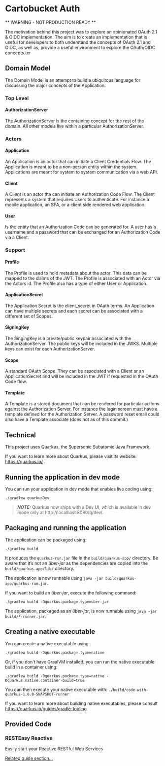 # Cartobucket Auth

** WARNING - NOT PRODUCTION READY **

The motivation behind this project was to explore an opinionated OAuth 2.1 & OIDC implementation.
The aim is to create an implementation that is useful for developers to both understand the concepts of OAuth 2.1 and 
OIDC, as well as, provide a useful environment to explore the OAuth/OIDC concepts.ter

## Domain Model

The Domain Model is an attempt to build a ubiquitous language for discussing the major concepts of the Application.

### Top Level

#### AuthorizationServer

The AuthorizationServer is the containing concept for the rest of the domain. All other models live within
a particular AuthorizationServer.

### Actors

#### Application

An Application is an actor that can initiate a Client Credentials Flow. The Application is meant to be a
non-person entity within the system. Applications are meant for system to system communication via a web API.

#### Client

A Client is an actor tha can initiate an Authorization Code Flow. The Client represents a system that requires
Users to authenticate. For instance a mobile application, an SPA, or a client side rendered web application.

#### User

Is the entity that an Authorization Code can be generated for. A user has a username and a password that can
be exchanged for an Authorization Code via a Client.

### Support

#### Profile

The Profile is used to hold metadata about the actor. This data can be mapped to the claims of the JWT.
The Profile is associated with an Actor via the Actors id. The Profile also has a type of either User or Application.

#### ApplicationSecret

The Application Secret is the client_secret in OAuth terms. An Application can have multiple secrets and each
secret can be associated with a different set of Scopes.

#### SigningKey

The SingingKey is a private/public keypair associated with the AuthorizationServer. The public keys will be included in
the JWKS. Multiple keys can exist for each AuthorizationServer.

#### Scope

A standard OAuth Scope. They can be associated with a Client or an ApplicationSecret and will be included in the JWT if
requested in the OAuth Code flow.

#### Template

A Template is a stored document that can be rendered for particular actions against the Authorization Server. For 
instance the login screen must have a template defined for the Authorization Server. A password reset email could also 
have a Template associate (does not as of this commit.)

## Technical

This project uses Quarkus, the Supersonic Subatomic Java Framework.

If you want to learn more about Quarkus, please visit its website: https://quarkus.io/ .

## Running the application in dev mode

You can run your application in dev mode that enables live coding using:
```shell script
./gradlew quarkusDev
```

> **_NOTE:_**  Quarkus now ships with a Dev UI, which is available in dev mode only at http://localhost:8080/q/dev/.

## Packaging and running the application

The application can be packaged using:
```shell script
./gradlew build
```
It produces the `quarkus-run.jar` file in the `build/quarkus-app/` directory.
Be aware that it’s not an _über-jar_ as the dependencies are copied into the `build/quarkus-app/lib/` directory.

The application is now runnable using `java -jar build/quarkus-app/quarkus-run.jar`.

If you want to build an _über-jar_, execute the following command:
```shell script
./gradlew build -Dquarkus.package.type=uber-jar
```

The application, packaged as an _über-jar_, is now runnable using `java -jar build/*-runner.jar`.

## Creating a native executable

You can create a native executable using: 
```shell script
./gradlew build -Dquarkus.package.type=native
```

Or, if you don't have GraalVM installed, you can run the native executable build in a container using: 
```shell script
./gradlew build -Dquarkus.package.type=native -Dquarkus.native.container-build=true
```

You can then execute your native executable with: `./build/code-with-quarkus-1.0.0-SNAPSHOT-runner`

If you want to learn more about building native executables, please consult https://quarkus.io/guides/gradle-tooling.

## Provided Code

### RESTEasy Reactive

Easily start your Reactive RESTful Web Services

[Related guide section...](https://quarkus.io/guides/getting-started-reactive#reactive-jax-rs-resources)
